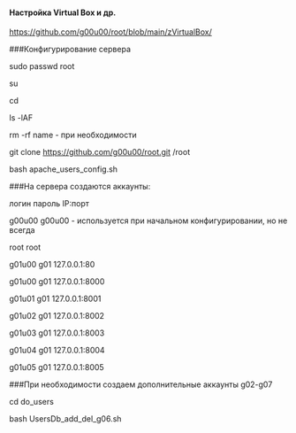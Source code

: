 #### Настройка Virtual Box и др.
https://github.com/g00u00/root/blob/main/zVirtualBox/

###Конфигурирование сервера

sudo passwd root

su

cd

ls -lAF

 rm -rf name  - при необходимости

git clone https://github.com/g00u00/root.git /root

bash apache_users_config.sh


###На сервера создаются аккаунты:

логин пароль IP:порт

g00u00 g00u00 - используется при начальном конфигурировании, но не всегда

root root

g01u00 g01  127.0.0.1:80

g01u00 g01  127.0.0.1:8000

g01u01 g01  127.0.0.1:8001

g01u02 g01  127.0.0.1:8002

g01u03 g01  127.0.0.1:8003

g01u04 g01  127.0.0.1:8004

g01u05 g01  127.0.0.1:8005

###При необходимости создаем дополнительные аккаунты g02-g07

cd do_users

bash UsersDb_add_del_g06.sh



